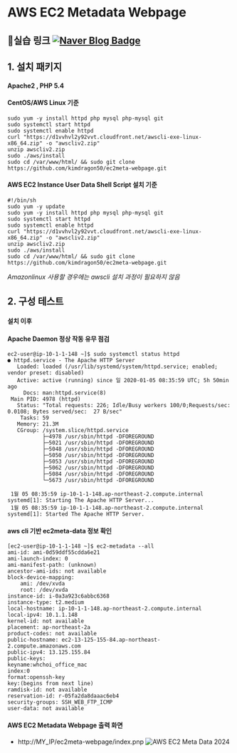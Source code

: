 # AWS EC2 Metadata Webpage
📌실습 링크 
[![Naver Blog Badge](https://img.shields.io/badge/Naver%20Blog-03C75A?style=flat&logo=Naver&logoColor=white)](https://blog.naver.com/genie290/223348121840)
---
## 1. 설치 패키지
#### Apache2 , PHP 5.4
#### CentOS/AWS Linux 기준
```
sudo yum -y install httpd php mysql php-mysql git
sudo systemctl start httpd
sudo systemctl enable httpd
curl "https://d1vvhvl2y92vvt.cloudfront.net/awscli-exe-linux-x86_64.zip" -o "awscliv2.zip"
unzip awscliv2.zip
sudo ./aws/install
sudo cd /var/www/html/ && sudo git clone https://github.com/kimdragon50/ec2meta-webpage.git
```

#### AWS EC2 Instance User Data Shell Script 설치 기준
```
#!/bin/sh
sudo yum -y update
sudo yum -y install httpd php mysql php-mysql git
sudo systemctl start httpd
sudo systemctl enable httpd
curl "https://d1vvhvl2y92vvt.cloudfront.net/awscli-exe-linux-x86_64.zip" -o "awscliv2.zip"
unzip awscliv2.zip
sudo ./aws/install
sudo cd /var/www/html/ && sudo git clone https://github.com/kimdragon50/ec2meta-webpage.git
```
_Amazonlinux 사용할 경우에는 awscli 설치 과정이 필요하지 않음_

## 2. 구성 테스트
#### 설치 이후 
#### Apache Daemon 정상 작동 유무 점검
```
ec2-user@ip-10-1-1-148 ~]$ sudo systemctl status httpd
● httpd.service - The Apache HTTP Server
   Loaded: loaded (/usr/lib/systemd/system/httpd.service; enabled; vendor preset: disabled)
   Active: active (running) since 일 2020-01-05 08:35:59 UTC; 5h 50min ago
     Docs: man:httpd.service(8)
 Main PID: 4978 (httpd)
   Status: "Total requests: 226; Idle/Busy workers 100/0;Requests/sec: 0.0108; Bytes served/sec:  27 B/sec"
    Tasks: 59
   Memory: 21.3M
   CGroup: /system.slice/httpd.service
           ├─4978 /usr/sbin/httpd -DFOREGROUND
           ├─5021 /usr/sbin/httpd -DFOREGROUND
           ├─5048 /usr/sbin/httpd -DFOREGROUND
           ├─5050 /usr/sbin/httpd -DFOREGROUND
           ├─5053 /usr/sbin/httpd -DFOREGROUND
           ├─5062 /usr/sbin/httpd -DFOREGROUND
           ├─5084 /usr/sbin/httpd -DFOREGROUND
           └─5673 /usr/sbin/httpd -DFOREGROUND

 1월 05 08:35:59 ip-10-1-1-148.ap-northeast-2.compute.internal systemd[1]: Starting The Apache HTTP Server...
 1월 05 08:35:59 ip-10-1-1-148.ap-northeast-2.compute.internal systemd[1]: Started The Apache HTTP Server.
 ```
 #### aws cli 기반 ec2meta-data 정보 확인
 ```
 [ec2-user@ip-10-1-1-148 ~]$ ec2-metadata --all
ami-id: ami-0d59ddf55cdda6e21
ami-launch-index: 0
ami-manifest-path: (unknown)
ancestor-ami-ids: not available
block-device-mapping:
	 ami: /dev/xvda
	 root: /dev/xvda
instance-id: i-0a3a923c6abbc6368
instance-type: t2.medium
local-hostname: ip-10-1-1-148.ap-northeast-2.compute.internal
local-ipv4: 10.1.1.148
kernel-id: not available
placement: ap-northeast-2a
product-codes: not available
public-hostname: ec2-13-125-155-84.ap-northeast-2.compute.amazonaws.com
public-ipv4: 13.125.155.84
public-keys:
keyname:whchoi_office_mac
index:0
format:openssh-key
key:(begins from next line)
ramdisk-id: not available
reservation-id: r-05fa2da8daaac6eb4
security-groups: SSH_WEB_FTP_ICMP
user-data: not available
```
#### AWS EC2 Metadata Webpage 출력 화면
- http://MY_IP/ec2meta-webpage/index.pnp
![AWS EC2 Meta Data 2024](https://user-images.githubusercontent.com/11262759/71781799-1c463b80-3016-11ea-88a4-543dae8858ae.png)
